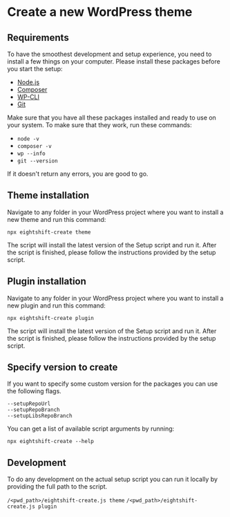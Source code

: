 # Create a new WordPress theme

## Requirements

To have the smoothest development and setup experience, you need to install a few things on your computer. Please install these packages before you start the setup:

- [Node.js](https://nodejs.org/en/)
- [Composer](https://getcomposer.org/)
- [WP-CLI](https://wp-cli.org/)
- [Git](https://git-scm.com/)

Make sure that you have all these packages installed and ready to use on your system. To make sure that they work, run these commands:

- `node -v`
- `composer -v`
- `wp --info`
- `git --version`

If it doesn't return any errors, you are good to go.

## Theme installation

Navigate to any folder in your WordPress project where you want to install a new theme and run this command:

`npx eightshift-create theme`

The script will install the latest version of the Setup script and run it. After the script is finished, please follow the instructions provided by the setup script.

## Plugin installation

Navigate to any folder in your WordPress project where you want to install a new plugin and run this command:

`npx eightshift-create plugin`

The script will install the latest version of the Setup script and run it. After the script is finished, please follow the instructions provided by the setup script.

## Specify version to create

If you want to specify some custom version for the packages you can use the following flags. 

```
--setupRepoUrl
--setupRepoBranch
--setupLibsRepoBranch
```

You can get a list of available script arguments by running:

`npx eightshift-create --help`

## Development

To do any development on the actual setup script you can run it locally by providing the full path to the script.

`/<pwd_path>/eightshift-create.js theme`
`/<pwd_path>/eightshift-create.js plugin`
